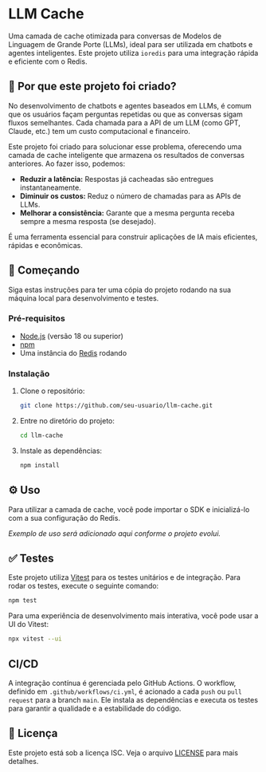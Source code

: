 # LLM Cache

Uma camada de cache otimizada para conversas de Modelos de Linguagem de Grande Porte (LLMs), ideal para ser utilizada em chatbots e agentes inteligentes. Este projeto utiliza `ioredis` para uma integração rápida e eficiente com o Redis.

## 🤔 Por que este projeto foi criado?

No desenvolvimento de chatbots e agentes baseados em LLMs, é comum que os usuários façam perguntas repetidas ou que as conversas sigam fluxos semelhantes. Cada chamada para a API de um LLM (como GPT, Claude, etc.) tem um custo computacional e financeiro.

Este projeto foi criado para solucionar esse problema, oferecendo uma camada de cache inteligente que armazena os resultados de conversas anteriores. Ao fazer isso, podemos:

-   **Reduzir a latência:** Respostas já cacheadas são entregues instantaneamente.
-   **Diminuir os custos:** Reduz o número de chamadas para as APIs de LLMs.
-   **Melhorar a consistência:** Garante que a mesma pergunta receba sempre a mesma resposta (se desejado).

É uma ferramenta essencial para construir aplicações de IA mais eficientes, rápidas e econômicas.

## 🚀 Começando

Siga estas instruções para ter uma cópia do projeto rodando na sua máquina local para desenvolvimento e testes.

### Pré-requisitos

-   [Node.js](https://nodejs.org/) (versão 18 ou superior)
-   [npm](https://www.npmjs.com/)
-   Uma instância do [Redis](https://redis.io/) rodando

### Instalação

1.  Clone o repositório:
    ```sh
    git clone https://github.com/seu-usuario/llm-cache.git
    ```
2.  Entre no diretório do projeto:
    ```sh
    cd llm-cache
    ```
3.  Instale as dependências:
    ```sh
    npm install
    ```

## ⚙️ Uso

Para utilizar a camada de cache, você pode importar o SDK e inicializá-lo com a sua configuração do Redis.

*Exemplo de uso será adicionado aqui conforme o projeto evolui.*

## ✅ Testes

Este projeto utiliza [Vitest](https://vitest.dev/) para os testes unitários e de integração. Para rodar os testes, execute o seguinte comando:

```sh
npm test
```

Para uma experiência de desenvolvimento mais interativa, você pode usar a UI do Vitest:

```sh
npx vitest --ui
```

## CI/CD

A integração contínua é gerenciada pelo GitHub Actions. O workflow, definido em `.github/workflows/ci.yml`, é acionado a cada `push` ou `pull request` para a branch `main`. Ele instala as dependências e executa os testes para garantir a qualidade e a estabilidade do código.

## 📄 Licença

Este projeto está sob a licença ISC. Veja o arquivo [LICENSE](LICENSE) para mais detalhes.

